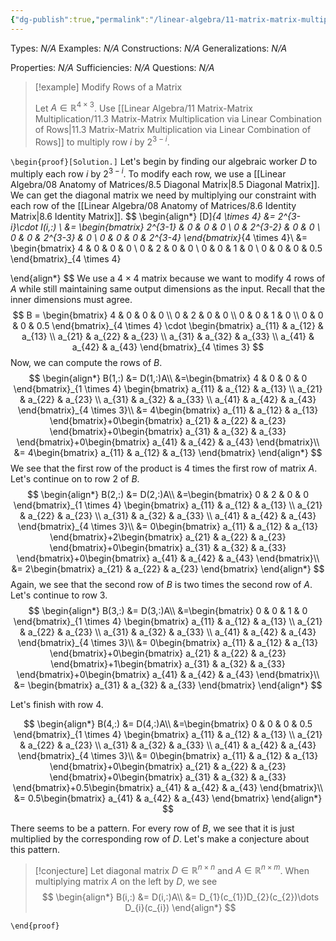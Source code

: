 ```yaml
---
{"dg-publish":true,"permalink":"/linear-algebra/11-matrix-matrix-multiplication/11-3-1-example-of-matrix-matrix-multiplication-via-linear-combination-of-rows/","tags":["Topic/Linear_Algebra","Type/Example"]}
---
```


Types: *N/A*
Examples: *N/A*
Constructions: *N/A*
Generalizations: *N/A*

Properties: *N/A*
Sufficiencies: *N/A*
Questions: *N/A*

> [!example] Modify Rows of a Matrix
> 
> Let $A \in \mathbb{R}^{ 4 \times 3}$. Use [[Linear Algebra/11 Matrix-Matrix Multiplication/11.3 Matrix-Matrix Multiplication via Linear Combination of Rows\|11.3 Matrix-Matrix Multiplication via Linear Combination of Rows]] to multiply row $i$ by $2^{3-i}$.
> 

`\begin{proof}[Solution.]`
Let's begin by finding our algebraic worker $D$ to multiply each row $i$ by $2^{3-i}$. To modify each row, we use a [[Linear Algebra/08 Anatomy of Matrices/8.5 Diagonal Matrix\|8.5 Diagonal Matrix]]. We can get the diagonal matrix we need by multiplying our constraint with each row of the [[Linear Algebra/08 Anatomy of Matrices/8.6 Identity Matrix\|8.6 Identity Matrix]].
$$
\begin{align*}
[D]_{4 \times 4} &=  2^{3-i}\cdot I(i,:) \\
&= \begin{bmatrix}
2^{3-1} & 0 & 0 & 0 \\
0 & 2^{3-2} & 0 & 0 \\
0 & 0 & 2^{3-3} & 0 \\
0 & 0 & 0 & 2^{3-4}
\end{bmatrix}_{4 \times 4}\\
&= \begin{bmatrix}
4 & 0 & 0 & 0 \\
0 & 2 & 0 & 0 \\
0 & 0 & 1 & 0 \\
0 & 0 & 0 & 0.5
\end{bmatrix}_{4 \times 4}

\end{align*}
$$
We use a $4 \times 4$ matrix because we want to modify 4 rows of $A$ while still maintaining same output dimensions as the input. Recall that the inner dimensions must agree.
$$
B = \begin{bmatrix}
4 & 0 & 0 & 0 \\
0 & 2 & 0 & 0 \\
0 & 0 & 1 & 0 \\
0 & 0 & 0 & 0.5
\end{bmatrix}_{4 \times 4} \cdot \begin{bmatrix}
a_{11} & a_{12} & a_{13} \\
a_{21} & a_{22} & a_{23} \\
a_{31} & a_{32} & a_{33} \\
a_{41} & a_{42} & a_{43}
\end{bmatrix}_{4 \times 3}
$$
Now, we can compute the rows of $B$.
$$
\begin{align*}
B(1,:) &=  D(1,:)A\\
&=\begin{bmatrix}
4 & 0 & 0 & 0
\end{bmatrix}_{1 \times 4}  \begin{bmatrix}
a_{11} & a_{12} & a_{13} \\
a_{21} & a_{22} & a_{23} \\
a_{31} & a_{32} & a_{33} \\
a_{41} & a_{42} & a_{43}
\end{bmatrix}_{4 \times 3}\\
&= 4\begin{bmatrix}
a_{11} & a_{12} & a_{13}
\end{bmatrix}+0\begin{bmatrix}
a_{21} & a_{22} & a_{23}
\end{bmatrix}+0\begin{bmatrix}
a_{31} & a_{32} & a_{33}
\end{bmatrix}+0\begin{bmatrix}
a_{41} & a_{42} & a_{43}
\end{bmatrix}\\
&= 4\begin{bmatrix}
a_{11} & a_{12} & a_{13}
\end{bmatrix}
\end{align*}
$$
We see that the first row of the product is 4 times the first row of matrix $A$. Let's continue on to row 2 of $B$.
$$
\begin{align*}
B(2,:) &=  D(2,:)A\\
&=\begin{bmatrix}
0 & 2 & 0 & 0
\end{bmatrix}_{1 \times 4}  \begin{bmatrix}
a_{11} & a_{12} & a_{13} \\
a_{21} & a_{22} & a_{23} \\
a_{31} & a_{32} & a_{33} \\
a_{41} & a_{42} & a_{43}
\end{bmatrix}_{4 \times 3}\\
&= 0\begin{bmatrix}
a_{11} & a_{12} & a_{13}
\end{bmatrix}+2\begin{bmatrix}
a_{21} & a_{22} & a_{23}
\end{bmatrix}+0\begin{bmatrix}
a_{31} & a_{32} & a_{33}
\end{bmatrix}+0\begin{bmatrix}
a_{41} & a_{42} & a_{43}
\end{bmatrix}\\
&= 2\begin{bmatrix}
a_{21} & a_{22} & a_{23}
\end{bmatrix}
\end{align*}
$$
Again, we see that the second row of $B$ is two times the second row of $A$. Let's continue to row 3.
$$
\begin{align*}
B(3,:) &=  D(3,:)A\\
&=\begin{bmatrix}
0 & 0 & 1 & 0
\end{bmatrix}_{1 \times 4}  \begin{bmatrix}
a_{11} & a_{12} & a_{13} \\
a_{21} & a_{22} & a_{23} \\
a_{31} & a_{32} & a_{33} \\
a_{41} & a_{42} & a_{43}
\end{bmatrix}_{4 \times 3}\\
&= 0\begin{bmatrix}
a_{11} & a_{12} & a_{13}
\end{bmatrix}+0\begin{bmatrix}
a_{21} & a_{22} & a_{23}
\end{bmatrix}+1\begin{bmatrix}
a_{31} & a_{32} & a_{33}
\end{bmatrix}+0\begin{bmatrix}
a_{41} & a_{42} & a_{43}
\end{bmatrix}\\
&= \begin{bmatrix}
a_{31} & a_{32} & a_{33}
\end{bmatrix}
\end{align*}
$$

Let's finish with row 4.

$$
\begin{align*}
B(4,:) &=  D(4,:)A\\
&=\begin{bmatrix}
0 & 0 & 0 & 0.5
\end{bmatrix}_{1 \times 4}  \begin{bmatrix}
a_{11} & a_{12} & a_{13} \\
a_{21} & a_{22} & a_{23} \\
a_{31} & a_{32} & a_{33} \\
a_{41} & a_{42} & a_{43}
\end{bmatrix}_{4 \times 3}\\
&= 0\begin{bmatrix}
a_{11} & a_{12} & a_{13}
\end{bmatrix}+0\begin{bmatrix}
a_{21} & a_{22} & a_{23}
\end{bmatrix}+0\begin{bmatrix}
a_{31} & a_{32} & a_{33}
\end{bmatrix}+0.5\begin{bmatrix}
a_{41} & a_{42} & a_{43}
\end{bmatrix}\\
&= 0.5\begin{bmatrix}
a_{41} & a_{42} & a_{43}
\end{bmatrix}
\end{align*}
$$

There seems to be a pattern. For every row of $B$, we see that it is just multiplied by the corresponding row of $D$. Let's make a conjecture about this pattern.

> [!conjecture] 
> Let diagonal matrix $D \in \mathbb{R}^{n \times n}$ and $A \in \mathbb{R}^{n \times m}$. When multiplying matrix $A$ on the left by $D$, we see
> $$
\begin{align*}
> B(i,:) &=  D(i,:)A\\
&= D_{1}(c_{1})D_{2}(c_{2})\dots D_{i}(c_{i})
\end{align*}
> $$ 

`\end{proof}`
